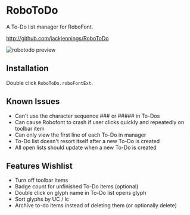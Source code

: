 RoboToDo
========

A To-Do list manager for RoboFont.

http://github.com/jackjennings/RoboToDo

![robotodo preview](http://ja.ckjennin.gs/public/images/RoboToDo-preview.jpg)

Installation
------------

Double click ```RoboToDo.roboFontExt```.

Known Issues
------------

* Can't use the character sequence ### or ##### in To-Dos
* Can cause Robofont to crash if user clicks quickly and repeatedly on toolbar item
* Can only view the first line of each To-Do in manager
* To-Do list doesn't resort itself after a new To-Do is created
* All open lists should update when a new To-Do is created

Features Wishlist
-----------------

* Turn off toolbar items
* Badge count for unfinished To-Do items (optional)
* Double click on glyph name in To-Do list opens glyph
* Sort glyphs by UC / lc
* Archive to-do items instead of deleting them (or optionally delete)
